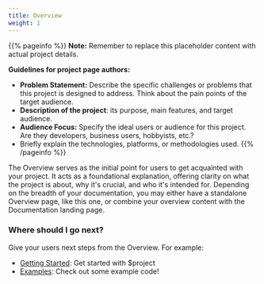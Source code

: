 ```yaml
---
title: Overview
weight: 1
---
```


{{% pageinfo %}}
**Note:** Remember to replace this placeholder content with actual project details.

**Guidelines for project page authors:**

- **Problem Statement:** Describe the specific challenges or problems that this project is designed to address. Think about the pain points of the target audience.
- **Description of the project**: its purpose, main features, and target audience.
- **Audience Focus:** Specify the ideal users or audience for this project. Are they developers, business users, hobbyists, etc.?
- Briefly explain the technologies, platforms, or methodologies used.
  {{% /pageinfo %}}

The Overview serves as the initial point for users to get acquainted with your project. It acts as a foundational explanation, offering clarity on what the project is about, why it's crucial, and who it's intended for. Depending on the breadth of your documentation, you may either have a standalone Overview page, like this one, or combine your overview content with the Documentation landing page.

### Where should I go next?

Give your users next steps from the Overview. For example:

- [Getting Started](/docs/getting-started/): Get started with $project
- [Examples](/docs/examples/): Check out some example code!
